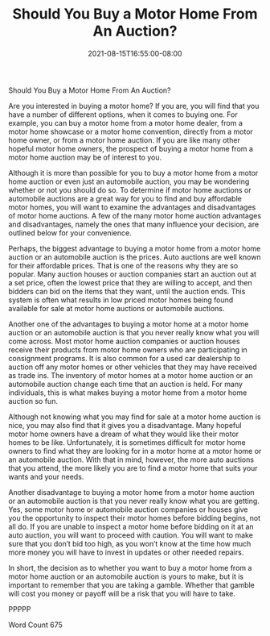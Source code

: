 ﻿---
title: "Should You Buy a Motor Home From An Auction?"
date: 2021-08-15T16:55:00-08:00
description: "TXT Tips for Web Success"
featured_image: "/images/TXT.jpg"
tags: ["TXT"]
---

Should You Buy a Motor Home From An Auction?

Are you interested in buying a motor home? If you are, you will find that you have a number of different options, when it comes to buying one. For example, you can buy a motor home from a motor home dealer, from a motor home showcase or a motor home convention, directly from a motor home owner, or from a motor home auction.  If you are like many other hopeful motor home owners, the prospect of buying a motor home from a motor home auction may be of interest to you.

Although it is more than possible for you to buy a motor home from a motor home auction or even just an automobile auction, you may be wondering whether or not you should do so.  To determine if motor home auctions or automobile auctions are a great way for you to find and buy affordable motor homes, you will want to examine the advantages and disadvantages of motor home auctions. A few of the many motor home auction advantages and disadvantages, namely the ones that many influence your decision, are outlined below for your convenience.

Perhaps, the biggest advantage to buying a motor home from a motor home auction or an automobile auction is the prices.  Auto auctions are well known for their affordable prices. That is one of the reasons why they are so popular. Many auction houses or auction companies start an auction out at a set price, often the lowest price that they are willing to accept, and then bidders can bid on the items that they want, until the auction ends.  This system is often what results in low priced motor homes being found available for sale at motor home auctions or automobile auctions.

Another one of the advantages to buying a motor home at a motor home auction or an automobile auction is that you never really know what you will come across. Most motor home auction companies or auction houses receive their products from motor home owners who are participating in consignment programs.  It is also common for a used car dealership to auction off any motor homes or other vehicles that they may have received as trade ins. The inventory of motor homes at a motor home auction or an automobile auction change each time that an auction is held. For many individuals, this is what makes buying a motor home from a motor home auction so fun.

Although not knowing what you may find for sale at a motor home auction is nice, you may also find that it gives you a disadvantage.  Many hopeful motor home owners have a dream of what they would like their motor homes to be like.  Unfortunately, it is sometimes difficult for motor home owners to find what they are looking for in a motor home at a motor home or an automobile auction.  With that in mind, however, the more auto auctions that you attend, the more likely you are to find a motor home that suits your wants and your needs.

Another disadvantage to buying a motor home from a motor home auction or an automobile auction is that you never really know what you are getting. Yes, some motor home or automobile auction companies or houses give you the opportunity to inspect their motor homes before bidding begins, not all do.  If you are unable to inspect a motor home before bidding on it at an auto auction, you will want to proceed with caution. You will want to make sure that you don’t bid too high, as you won’t know at the time how much more money you will have to invest in updates or other needed repairs.

In short, the decision as to whether you want to buy a motor home from a motor home auction or an automobile auction is yours to make, but it is important to remember that you are taking a gamble. Whether that gamble will cost you money or payoff will be a risk that you will have to take.

PPPPP

Word Count 675

